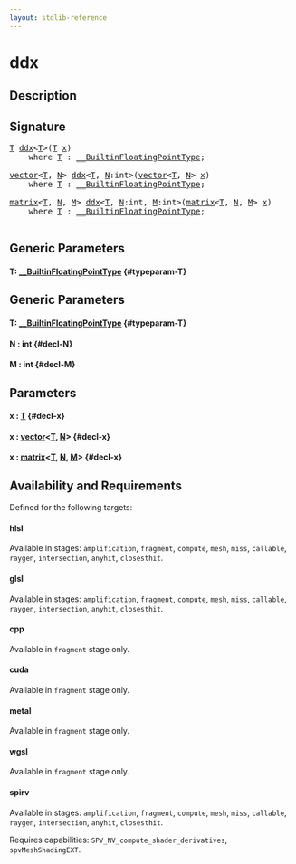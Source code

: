 ```yaml
---
layout: stdlib-reference
---
```


# ddx

## Description





## Signature 

<pre>
<a href="/stdlib-reference/global-decls/ddx#typeparam-T" class="code_type">T</a> <a href="/stdlib-reference/global-decls/ddx">ddx</a>&lt;<a href="/stdlib-reference/global-decls/ddx#typeparam-T" class="code_type">T</a>&gt;(<a href="/stdlib-reference/global-decls/ddx#typeparam-T" class="code_type">T</a> <a href="/stdlib-reference/global-decls/ddx#decl-x" class="code_param">x</a>)
    <span class='code_keyword'>where</span> <a href="/stdlib-reference/global-decls/ddx#typeparam-T" class="code_type">T</a> : <a href="/stdlib-reference/interfaces/BuiltinFloatingPointType/index" class="code_type">__BuiltinFloatingPointType</a>;

<a href="/stdlib-reference/types/vector/index" class="code_type">vector</a>&lt;<a href="/stdlib-reference/global-decls/ddx#typeparam-T" class="code_type">T</a>, <a href="/stdlib-reference/global-decls/ddx#decl-N" class="code_var">N</a>&gt; <a href="/stdlib-reference/global-decls/ddx">ddx</a>&lt;<a href="/stdlib-reference/global-decls/ddx#typeparam-T" class="code_type">T</a>, <a href="/stdlib-reference/global-decls/ddx#decl-N" class="code_var">N</a>:<span class="code_keyword">int</span>&gt;(<a href="/stdlib-reference/types/vector/index" class="code_type">vector</a>&lt;<a href="/stdlib-reference/global-decls/ddx#typeparam-T" class="code_type">T</a>, <a href="/stdlib-reference/global-decls/ddx#decl-N" class="code_var">N</a>&gt; <a href="/stdlib-reference/global-decls/ddx#decl-x" class="code_param">x</a>)
    <span class='code_keyword'>where</span> <a href="/stdlib-reference/global-decls/ddx#typeparam-T" class="code_type">T</a> : <a href="/stdlib-reference/interfaces/BuiltinFloatingPointType/index" class="code_type">__BuiltinFloatingPointType</a>;

<a href="/stdlib-reference/types/matrix/index" class="code_type">matrix</a>&lt;<a href="/stdlib-reference/global-decls/ddx#typeparam-T" class="code_type">T</a>, <a href="/stdlib-reference/global-decls/ddx#decl-N" class="code_var">N</a>, <a href="/stdlib-reference/global-decls/ddx#decl-M" class="code_var">M</a>&gt; <a href="/stdlib-reference/global-decls/ddx">ddx</a>&lt;<a href="/stdlib-reference/global-decls/ddx#typeparam-T" class="code_type">T</a>, <a href="/stdlib-reference/global-decls/ddx#decl-N" class="code_var">N</a>:<span class="code_keyword">int</span>, <a href="/stdlib-reference/global-decls/ddx#decl-M" class="code_var">M</a>:<span class="code_keyword">int</span>&gt;(<a href="/stdlib-reference/types/matrix/index" class="code_type">matrix</a>&lt;<a href="/stdlib-reference/global-decls/ddx#typeparam-T" class="code_type">T</a>, <a href="/stdlib-reference/global-decls/ddx#decl-N" class="code_var">N</a>, <a href="/stdlib-reference/global-decls/ddx#decl-M" class="code_var">M</a>&gt; <a href="/stdlib-reference/global-decls/ddx#decl-x" class="code_param">x</a>)
    <span class='code_keyword'>where</span> <a href="/stdlib-reference/global-decls/ddx#typeparam-T" class="code_type">T</a> : <a href="/stdlib-reference/interfaces/BuiltinFloatingPointType/index" class="code_type">__BuiltinFloatingPointType</a>;

</pre>

## Generic Parameters

#### T: [\_\_BuiltinFloatingPointType](/stdlib-reference/interfaces/BuiltinFloatingPointType/index) {#typeparam-T}

## Generic Parameters

#### T: [\_\_BuiltinFloatingPointType](/stdlib-reference/interfaces/BuiltinFloatingPointType/index) {#typeparam-T}
#### N  : int {#decl-N}
#### M  : int {#decl-M}

## Parameters

#### x  : [T](/stdlib-reference/global-decls/ddx#typeparam-T) {#decl-x}
#### x  : [vector](/stdlib-reference/types/vector/index)\<[T](/stdlib-reference/types/vector/index#typeparam-T), [N](/stdlib-reference/types/vector/index#decl-N)\> {#decl-x}
#### x  : [matrix](/stdlib-reference/types/matrix/index)\<[T](/stdlib-reference/types/matrix/T), [N](/stdlib-reference/types/matrix/index#decl-N), [M](/stdlib-reference/types/matrix/index#decl-M)\> {#decl-x}

## Availability and Requirements

Defined for the following targets:

#### hlsl
Available in stages: `amplification`, `fragment`, `compute`, `mesh`, `miss`, `callable`, `raygen`, `intersection`, `anyhit`, `closesthit`.

#### glsl
Available in stages: `amplification`, `fragment`, `compute`, `mesh`, `miss`, `callable`, `raygen`, `intersection`, `anyhit`, `closesthit`.

#### cpp
Available in `fragment` stage only.

#### cuda
Available in `fragment` stage only.

#### metal
Available in `fragment` stage only.

#### wgsl
Available in `fragment` stage only.

#### spirv
Available in stages: `amplification`, `fragment`, `compute`, `mesh`, `miss`, `callable`, `raygen`, `intersection`, `anyhit`, `closesthit`.

Requires capabilities: `SPV_NV_compute_shader_derivatives`, `spvMeshShadingEXT`.


